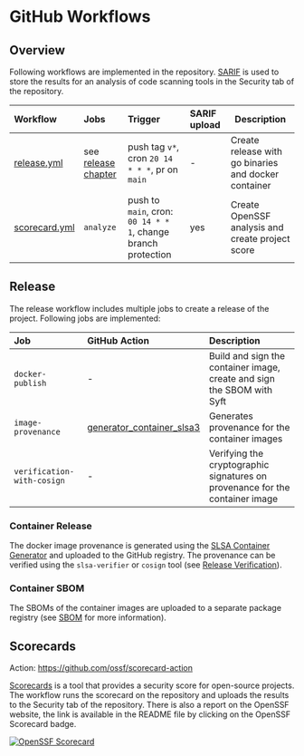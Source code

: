 # GitHub Workflows

## Overview

Following workflows are implemented in the repository.
[SARIF](https://docs.github.com/en/code-security/code-scanning/integrating-with-code-scanning/sarif-support-for-code-scanning) is used to store the results for an analysis of code scanning tools in the Security tab of the repository.

| Workflow                         | Jobs                            | Trigger                                                       | SARIF upload | Description                                          |
| :------------------------------- | :------------------------------ | :------------------------------------------------------------ | :----------- | ---------------------------------------------------- |
| [release.yml](./release.yml)     | see [release chapter](#release) | push tag `v*`, cron `20 14 * * *`, pr on `main`               | -            | Create release with go binaries and docker container |
| [scorecard.yml](./scorecard.yml) | `analyze`                       | push to `main`, cron: `00 14 * * 1`, change branch protection | yes          | Create OpenSSF analysis and create project score     |

## Release

The release workflow includes multiple jobs to create a release of the project. Following jobs are implemented:

| Job                        | GitHub Action                                                                                                              | Description                                                                  |
| :------------------------- | :------------------------------------------------------------------------------------------------------------------------- | :--------------------------------------------------------------------------- |
| `docker-publish`           | -                                                                                                                          | Build and sign the container image, create and sign the SBOM with Syft       |
| `image-provenance`         | [generator_container_slsa3](https://github.com/slsa-framework/slsa-github-generator/tree/main/internal/builders/container) | Generates provenance for the container images                                |
| `verification-with-cosign` | -                                                                                                                          | Verifying the cryptographic signatures on provenance for the container image |

### Container Release

The docker image provenance is generated using the [SLSA Container Generator](https://github.com/slsa-framework/slsa-github-generator/tree/main/internal/builders/container) and uploaded to the GitHub registry. The provenance can be verified using the `slsa-verifier` or `cosign` tool (see [Release Verification](./../../SECURITY.md#release-verification)).

### Container SBOM

The SBOMs of the container images are uploaded to a separate package registry (see [SBOM](./../../SECURITY.md#sbom) for more information).

## Scorecards

Action: https://github.com/ossf/scorecard-action

[Scorecards](https://github.com/ossf/scorecard) is a tool that provides a security score for open-source projects. The workflow runs the scorecard on the repository and uploads the results to the Security tab of the repository. There is also a report on the OpenSSF website, the link is available in the README file by clicking on the OpenSSF Scorecard badge.

[![OpenSSF Scorecard](https://api.securityscorecards.dev/projects/github.com/natrontech/gcp-mysql-backup/badge)](https://securityscorecards.dev/viewer/?uri=github.com/natrontech/gcp-mysql-backup)
